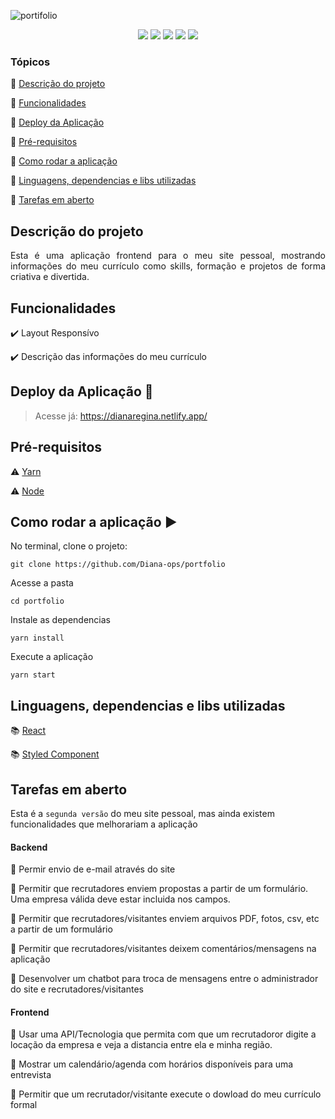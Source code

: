 ![portifolio](https://user-images.githubusercontent.com/46378210/83368437-297e1100-a38f-11ea-9614-c92cf58ed9f3.PNG)

<p align="center">
  <img src="https://img.shields.io/static/v1?label=react&message=framework&color=blue&style=for-the-badge&logo=REACT"/>
  <img src="https://img.shields.io/static/v1?label=Netlify&message=deploy&color=blue&style=for-the-badge&logo=netlify"/>
  <img src="http://img.shields.io/static/v1?label=License&message=MIT&color=green&style=for-the-badge"/>
  <img src="http://img.shields.io/static/v1?label=STATUS&message=CONCLUIDO&color=GREEN&style=for-the-badge"/>
  <img src="http://img.shields.io/static/v1?label=vers%C3%A3o%20do%20projeto&message=v2.0.0&color=violet&style=for-the-badge&logo=github">
</p>

### Tópicos 

:small_blue_diamond: [Descrição do projeto](#descrição-do-projeto)

:small_blue_diamond: [Funcionalidades](#funcionalidades)

:small_blue_diamond: [Deploy da Aplicação](#deploy-da-aplicação-dash)

:small_blue_diamond: [Pré-requisitos](#pré-requisitos)

:small_blue_diamond: [Como rodar a aplicação](#como-rodar-a-aplicação-arrow_forward)

:small_blue_diamond: [Linguagens, dependencias e libs utilizadas ](#linguagens-dependencias-e-libs-utilizadas)

:small_blue_diamond: [Tarefas em aberto](#tarefas-em-aberto)

## Descrição do projeto 

<p align="justify">
  Esta é uma aplicação frontend para o meu site pessoal, mostrando informações do meu currículo como skills, formação e projetos de forma criativa e divertida. 
</p>

## Funcionalidades

:heavy_check_mark: Layout Responsívo 

:heavy_check_mark: Descrição das informações do meu currículo

## Deploy da Aplicação :dash:

> Acesse já: https://dianaregina.netlify.app/


## Pré-requisitos

:warning: [Yarn](https://yarnpkg.com/lang/pt-BR/docs/install/)

:warning: [Node](https://nodejs.org/en/download/)

## Como rodar a aplicação :arrow_forward:

No terminal, clone o projeto: 

```
git clone https://github.com/Diana-ops/portfolio
```
Acesse a pasta
```
cd portfolio
```
Instale as dependencias 
```
yarn install
```
Execute a aplicação
```
yarn start
```

## Linguagens, dependencias e libs utilizadas 

:books: [React](https://pt-br.reactjs.org/docs/create-a-new-react-app.html)

:books: [Styled Component](https://styled-components.com/)

## Tarefas em aberto

Esta é a `segunda versão` do meu site pessoal, mas ainda existem funcionalidades que melhorariam a aplicação 

#### Backend 

:memo: Permir envio de e-mail através do site

:memo: Permitir que recrutadores enviem propostas a partir de um formulário. Uma empresa válida deve estar incluida nos campos.  

:memo: Permitir que recrutadores/visitantes enviem arquivos PDF, fotos, csv, etc a partir de um formulário

:memo: Permitir que recrutadores/visitantes deixem comentários/mensagens na aplicação

:memo: Desenvolver um chatbot para troca de mensagens entre o administrador do site e recrutadores/visitantes

#### Frontend

:memo: Usar uma API/Tecnologia que permita com que um recrutadoror digite a locação da empresa e veja a distancia entre ela e minha região. 

:memo: Mostrar um calendário/agenda com horários disponíveis para uma entrevista

:memo: Permitir que um recrutador/visitante execute o dowload do meu currículo formal
